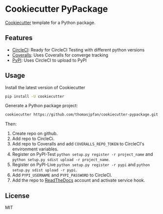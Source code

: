 # Cookiecutter PyPackage

[Cookiecutter](https://github.com/audreyr/cookiecutter) template for a Python package.

## Features

* [CircleCI](https://circleci.com): Ready for CircleCI Testing with different python versions
* [Coveralls](https://coveralls.io): Uses Coveralls for converge tracking
* [PyPI](https://pypi.python.org/pypi): Uses CircleCI to upload to PyPI

## Usage

Install the latest version of Cookiecutter

```bash
pip install -U cookiecutter
```

Generate a Python package project:

```bash
cookiecutter https://github.com/thomasjpfan/cookiecutter-pypackage.git
```

Then:

1. Create repo on github.
1. Add repo to CircleCi.
1. Add repo to Coveralls and add `COVERALLS_REPO_TOKEN` to CircleCI's environment variables.
1. Register on PyPI-Test `python setup.py register -r project_name` and `python setup.py sdist upload -r project_name`.
1. Register on PyPI-Live `python setup.py register -r pypi` and `python setup.py sdist upload -r pypi`.
1. Add `PYPI_USERNAME` and `PYPI_PASSWORD` to CircleCI.
1. Add the repo to [ReadTheDocs](https://readthedocs.io/) account and activate service hook.

## License

MIT

